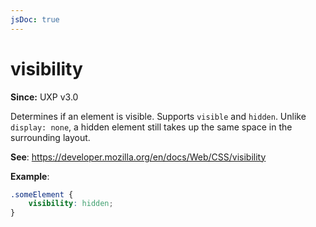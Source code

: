 ```yaml
---
jsDoc: true
---
```

# visibility

**Since:**  UXP v3.0

Determines if an element is visible. Supports `visible` and `hidden`. Unlike `display: none`, a hidden element still takes up the same space in the surrounding layout.

**See**: https://developer.mozilla.org/en/docs/Web/CSS/visibility

**Example**:

```css
.someElement {
    visibility: hidden;
}
```
